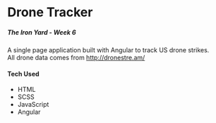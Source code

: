 # Drone Tracker

##### The Iron Yard - Week 6
A single page application built with Angular to track US drone strikes.</br>
All drone data comes from http://dronestre.am/
#### Tech Used
<ul>
<li>HTML</li>
<li>SCSS</li>
<li>JavaScript</li>
<li>Angular</li>
</ul>

